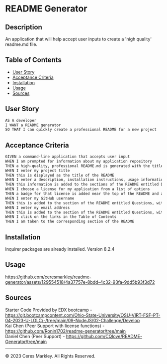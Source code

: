 # README Generator

## Description 

An application that will help accept user inputs to create a 'high quality' readme.md file.

## Table of Contents 

* [User Story](#user-story)
* [Acceptance Criteria](#acceptance-criteria)
* [Installation](#installation)
* [Usage](#usage)
* [Sources](#sources)

## User Story
```md
AS A developer   
I WANT a README generator   
SO THAT I can quickly create a professional README for a new project   
```

## Acceptance Criteria
```md
GIVEN a command-line application that accepts user input   
WHEN I am prompted for information about my application repository   
THEN a high-quality, professional README.md is generated with the title of my project and sections entitled Description, Table of Contents, Installation, Usage, License, Contributing, Tests, and Questions   
WHEN I enter my project title   
THEN this is displayed as the title of the README   
WHEN I enter a description, installation instructions, usage information, contribution guidelines, and test instructions   
THEN this information is added to the sections of the README entitled Description, Installation, Usage, Contributing, and Tests   
WHEN I choose a license for my application from a list of options   
THEN a badge for that license is added near the top of the README and a notice is added to the section of the README entitled License that explains which license the application is covered under    
WHEN I enter my GitHub username   
THEN this is added to the section of the README entitled Questions, with a link to my GitHub profile   
WHEN I enter my email address   
THEN this is added to the section of the README entitled Questions, with instructions on how to reach me with additional questions   
WHEN I click on the links in the Table of Contents   
THEN I am taken to the corresponding section of the README   
```

## Installation
Inquirer packages are already installed. Version 8.2.4

## Usage 
https://github.com/ceresmarkley/readme-generator/assets/129554518/4a37757e-8bdd-4c32-93fa-9dd5b93f3d72

## Sources
Starter Code Provided by EDX bootcamp - https://git.bootcampcontent.com/Ohio-State-University/OSU-VIRT-FSF-PT-04-2023-U-LOLC/-/tree/main/09-NodeJS/02-Challenge/Develop   
Kai Chen (Peer Support with license functions) - https://github.com/Ronin1702/readme-generator/tree/main   
Daniel Chen (Peer Support) - https://github.com/CQlove/README-Generator/tree/main   

---

© 2023 Ceres Markley. All Rights Reserved.
